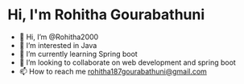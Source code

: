 <h1> Hi, I'm Rohitha Gourabathuni</h1>

- 👋 Hi, I’m @Rohitha2000
- 👀 I’m interested in Java
- 🌱 I’m currently learning Spring boot
- 💞️ I’m looking to collaborate on web development and spring boot
- 📫 How to reach me rohitha187gourabathuni@gmail.com

<!---
Rohitha2000/Rohitha2000 is a ✨ special ✨ repository because its `README.md` (this file) appears on your GitHub profile.
You can click the Preview link to take a look at your changes.
--->
